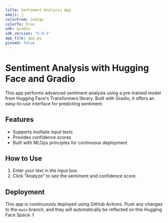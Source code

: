 ```yaml
---
title: Sentiment Analysis App
emoji: 🌟
colorFrom: indigo
colorTo: blue
sdk: gradio
sdk_version: "5.9.1"
app_file: app.py
pinned: false
---
```


# Sentiment Analysis with Hugging Face and Gradio

This app performs advanced sentiment analysis using a pre-trained model from Hugging Face's Transformers library. Built with Gradio, it offers an easy-to-use interface for predicting sentiment.

## Features
- Supports multiple input texts
- Provides confidence scores
- Built with MLOps principles for continuous deployment

## How to Use
1. Enter your text in the input box.
2. Click "Analyze" to see the sentiment and confidence score.

## Deployment
This app is continuously deployed using GitHub Actions. Push any changes to the `main` branch, and they will automatically be reflected on this Hugging Face Space.
f
